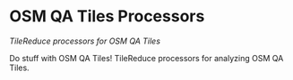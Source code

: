 # OSM QA Tiles Processors

*TileReduce processors for OSM QA Tiles*

Do stuff with OSM QA Tiles! TileReduce processors for analyzing OSM QA Tiles.
